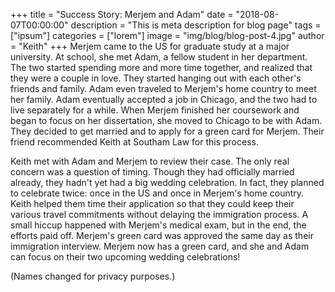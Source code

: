 +++
title = "Success Story: Merjem and Adam"
date = "2018-08-07T00:00:00"
description = "This is meta description for blog page"
tags = ["ipsum"]
categories = ["lorem"]
image = "img/blog/blog-post-4.jpg"
author = "Keith"
+++
Merjem came to the US for graduate study at a major university. At school, she met Adam, a fellow student in her department. The two started spending more and more time together, and realized that they were a couple in love. They started hanging out with each other's friends and family. Adam even traveled to Merjem's home country to meet her family. Adam eventually accepted a job in Chicago, and the two had to live separately for a while. When Merjem finished her coursework and began to focus on her dissertation, she moved to Chicago to be with Adam. They decided to get married and to apply for a green card for Merjem. Their friend recommended Keith at Southam Law for this process.

Keith met with Adam and Merjem to review their case. The only real concern was a question of timing. Though they had officially married already, they hadn't yet had a big wedding celebration. In fact, they planned to celebrate twice: once in the US and once in Merjem's home country. Keith helped them time their application so that they could keep their various travel commitments without delaying the immigration process. A small hiccup happened with Merjem's medical exam, but in the end, the efforts paid off. Merjem's green card was approved the same day as their immigration interview. Merjem now has a green card, and she and Adam can focus on their two upcoming wedding celebrations!

(Names changed for privacy purposes.)
